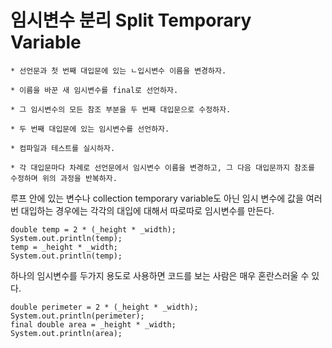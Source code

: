 # 임시변수 분리 Split Temporary Variable

```text
* 선언문과 첫 번째 대입문에 있는 ㄴ입시변수 이름을 변경하자.

* 이름을 바꾼 새 임시변수를 final로 선언하자.

* 그 임시변수의 모든 참조 부분을 두 번째 대입문으로 수정하자.

* 두 번째 대입문에 있는 임시변수를 선언하자.

* 컴파일과 테스트를 실시하자.

* 각 대입문마다 차례로 선언문에서 임시변수 이름을 변경하고, 그 다음 대입문까지 참조를 수정하며 위의 과정을 반복하자.
```

루프 안에 있는 변수나 collection temporary variable도 아닌 임시 변수에 값을 여러번 대입하는 경우에는 각각의 대입에 대해서 따로따로 임시변수를 만든다.
```
double temp = 2 * (_height * _width);
System.out.println(temp);
temp = _height * _width;
System.out.println(temp);
 ```   
    
하나의 임시변수를 두가지 용도로 사용하면 코드를 보는 사람은 매우 혼란스러울 수 있다.
```
double perimeter = 2 * (_height * _width);
System.out.println(perimeter);
final double area = _height * _width;
System.out.println(area);
```